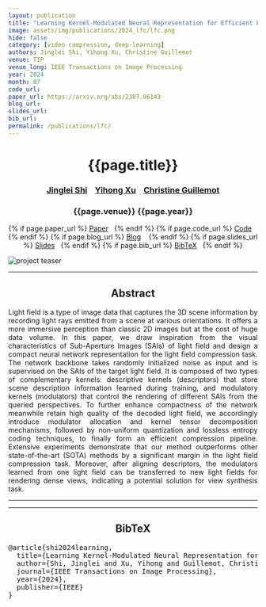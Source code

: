 ```yaml
---
layout: publication
title: "Learning Kernel-Modulated Neural Representation for Efficient Light Field Compression" 
image: assets/img/publications/2024_lfc/lfc.png
hide: false
category: [video compression, deep-learning]
authors: Jinglei Shi, Yihong Xu, Christine Guillemot
venue: TIP
venue_long: IEEE Transactions on Image Processing
year: 2024
month: 07
code_url: 
paper_url: https://arxiv.org/abs/2307.06143
blog_url: 
slides_url: 
bib_url: 
permalink: /publications/lfc/
---
```


<h1 align="center"> {{page.title}} </h1>
<!-- Simple call of authors -->
<!-- <h3 align="center"> {{page.authors}} </h3> -->
<!-- Alternatively you can add links to author pages -->
<h3 align="center"> <a href="https://jingleishi.github.io/">Jinglei Shi</a> &nbsp;&nbsp; <a href="https://github.com/yihongXU">Yihong Xu</a> &nbsp;&nbsp; <a href="https://people.rennes.inria.fr/Christine.Guillemot/">Christine Guillemot</a></h3>


<h3 align="center"> {{page.venue}} {{page.year}} </h3>

<div align="center">
  <p>
    {% if page.paper_url %}
    <a href="{{ page.paper_url }}"><i class="far fa-file-pdf"></i> Paper</a>&nbsp;&nbsp;
    {% endif %}
    {% if page.code_url %}
    <a href="{{ page.code_url }}"><i class="fab fa-github"></i> Code</a> &nbsp;&nbsp;
    {% endif %}
    {% if page.blog_url %}
    <a href="{{ page.blog_url }}"><i class="fab fa-blogger"></i> Blog</a> &nbsp;&nbsp;
    {% endif %}
    {% if page.slides_url %}
    <a href="{{ page.slides_url }}"><i class="far fa-file-pdf"></i> Slides</a>&nbsp;&nbsp;
    {% endif %}
    {% if page.bib_url %}
    <a href="{{ page.bib_url}}"><i class="far fa-file-alt"></i> BibTeX</a>&nbsp;&nbsp;
    {% endif %}
  </p>
</div>


<div class="publication-teaser">
    <img src="../../{{ page.image }}" alt="project teaser"/>
</div>


<hr>

<h2  align="center"> Abstract</h2>

<p align="justify">Light field is a type of image data that captures the 3D scene information by recording light rays emitted from a scene at various orientations. It offers a more immersive perception than classic 2D images but at the cost of huge data volume. In this paper, we draw inspiration from the visual characteristics of Sub-Aperture Images (SAIs) of light field and design a compact neural network representation for the light field compression task. The network backbone takes randomly initialized noise as input and is supervised on the SAIs of the target light field. It is composed of two types of complementary kernels: descriptive kernels (descriptors) that store scene description information learned during training, and modulatory kernels (modulators) that control the rendering of different SAIs from the queried perspectives. To further enhance compactness of the network meanwhile retain high quality of the decoded light field, we accordingly introduce modulator allocation and kernel tensor decomposition mechanisms, followed by non-uniform quantization and lossless entropy coding techniques, to finally form an efficient compression pipeline. Extensive experiments demonstrate that our method outperforms other state-of-the-art (SOTA) methods by a significant margin in the light field compression task. Moreover, after aligning descriptors, the modulators learned from one light field can be transferred to new light fields for rendering dense views, indicating a potential solution for view synthesis task.</p>

<hr>
<hr>

<h2  align="center">BibTeX</h2>
<left>
  <pre class="bibtex-box">
@article{shi2024learning,
  title={Learning Kernel-Modulated Neural Representation for Efficient Light Field Compression},
  author={Shi, Jinglei and Xu, Yihong and Guillemot, Christine},
  journal={IEEE Transactions on Image Processing},
  year={2024},
  publisher={IEEE}
}
</pre>
</left>

<br>
